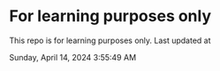 # For learning purposes only
This repo is for learning purposes only.
Last updated at

Sunday, April 14, 2024 3:55:49 AM

